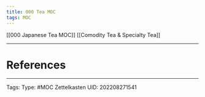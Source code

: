```yaml
---
title: 000 Tea MOC
tags: MOC
---
```


[[000 Japanese Tea MOC]]
[[Comodity Tea & Specialty Tea]]



---
# References

---
Tags:
Type: #MOC
Zettelkasten UID: 202208271541
